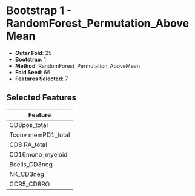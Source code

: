 # Bootstrap 1 - RandomForest_Permutation_AboveMean

- **Outer Fold**: 25
- **Bootstrap**: 1
- **Method**: RandomForest_Permutation_AboveMean
- **Fold Seed**: 66
- **Features Selected**: 7

## Selected Features

| Feature |
|---------|
| CD8pos_total |
| Tconv memPD1_total |
| CD8 RA_total |
| CD16mono_myeloid |
| Bcells_CD3neg |
| NK_CD3neg |
| CCR5_CD8RO |
